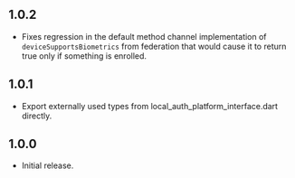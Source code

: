 ## 1.0.2

* Fixes regression in the default method channel implementation of
  `deviceSupportsBiometrics` from federation that would cause it to return true
  only if something is enrolled.

## 1.0.1

* Export externally used types from local_auth_platform_interface.dart directly.

## 1.0.0

* Initial release.
